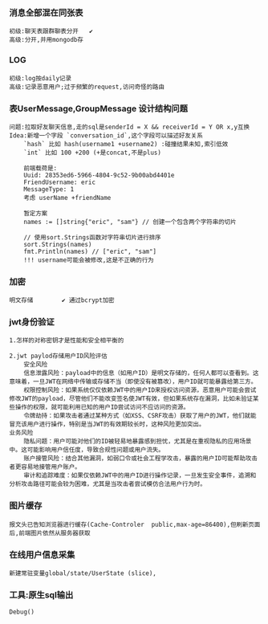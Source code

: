 ### 消息全部混在同张表
    初级:聊天表跟群聊表分开   ✔
    高级:分开,并用mongodb存

### LOG
    初级:log按daily记录
    高级:记录恶意用户;过于频繁的request,访问奇怪的路由
    
### 表UserMessage,GroupMessage 设计结构问题
    问题:拉取好友聊天信息,走的sql是senderId = X && receiverId = Y OR x,y互换
    Idea:新增一个字段 `conversation_id`,这个字段可以描述好友关系
        `hash` 比如 hash(username1 +username2) :碰撞结果未知,索引低效
        `int` 比如 100 +200 (+是concat,不是plus)

        前端载荷是:
        Uuid: 28353ed6-5966-4804-9c52-9b00abd4401e
        FriendUsername: eric
        MessageType: 1
        考虑 userName +friendName

        暂定方案
        names := []string{"eric", "sam"} // 创建一个包含两个字符串的切片

        // 使用sort.Strings函数对字符串切片进行排序
        sort.Strings(names)
        fmt.Println(names) // ["eric", "sam"]
        !!! username可能会被修改,这是不正确的行为

### 加密
    明文存储        ✔ 通过bcrypt加密

### jwt身份验证
    1.怎样的对称密钥才是性能和安全相平衡的

    2.jwt paylod存储用户ID风险评估
        安全风险
        信息泄露风险：payload中的信息（如用户ID）是明文存储的，任何人都可以查看到。这意味着，一旦JWT在网络中传输或存储不当（即使没有被篡改），用户ID就可能暴露给第三方。
        权限控制风险：如果系统仅仅依赖JWT中的用户ID来授权访问资源，恶意用户可能会尝试修改JWT的payload，尽管他们不能改变签名使JWT有效，但如果系统存在漏洞，比如未验证某些操作的权限，就可能利用已知的用户ID尝试访问不应访问的资源。
        令牌劫持：如果攻击者通过某种方式（如XSS、CSRF攻击）获取了用户的JWT，他们就能冒充该用户进行操作，特别是当JWT的有效期较长时，这种风险更加突出。
    业务风险
        隐私问题：用户可能对他们的ID被轻易地暴露感到担忧，尤其是在重视隐私的应用场景中。这可能影响用户信任度，导致合规性问题或用户流失。
        账户接管风险：结合其他漏洞，如弱口令或社会工程学攻击，暴露的用户ID可能帮助攻击者更容易地接管用户账户。
        审计和追踪难度：如果仅依赖JWT中的用户ID进行操作记录，一旦发生安全事件，追溯和分析攻击路径可能会较为困难，尤其是当攻击者尝试模仿合法用户行为时。

### 图片缓存
    报文头已告知浏览器进行缓存(Cache-Controler  public,max-age=86400),但刷新页面后,前端图片依然从服务器获取

### 在线用户信息采集
    新建常驻变量global/state/UserState (slice),

### 工具:原生sql输出
    Debug()